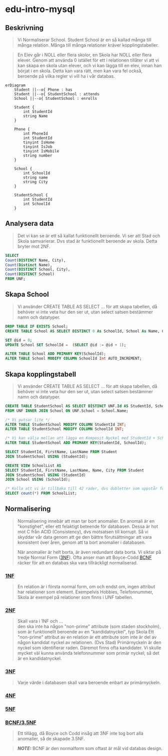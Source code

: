 # edu-intro-mysql

## Beskrivning

> Vi Normaliserar School.
> Student School är en så kallad många till många relation. Många till många relationer kräver kopplingstabeller.

> En Elev går i NOLL eller flera skolor, en Skola har NOLL eller flera elever. Genom att använda 0 istället för ett i relationen tillåter vi att vi kan skapa en skola utan elever, och vi kan lägga till en elev, innan han börjat i en skola. Detta kan vara rätt, men kan vara fel också, beroende på vilka regler vi vill ha i vår databas.


```mermaid
erDiagram
    Student ||--o{ Phone : has
    Student ||--o{ StudentSchool : attends
    School ||--o{ StudentSchool : enrolls
    
    Student {
        int StudentId
        string Name
    }
    
    Phone {
        int PhoneId
        int StudentId
        tinyint IsHome 
        tinyint IsJob
        tinyint IsMobile
        string number
    }
    
    School {
        int SchoolId
        string name
        string City
    }
    
    StudentSchool {
        int StudentId
        int SchoolId
    }
```

## Analysera data

> Det vi kan se är ett så kallat funktionellt beroende. Vi ser att Stad och Skola samvarierar. Dvs stad är funktionellt beroende av skola. Detta bryter mot 2NF.

```sql
SELECT 
Count(DISTINCT Name, City), 
Count(Distinct Name), 
Count(DISTINCT School, City), 
Count(DISTINCT School) 
FROM UNF;
```

## Skapa School

> Vi använder CREATE TABLE AS SELECT ... för att skapa tabellen, då behöver vi inte veta hur den ser ut, utan select satsen bestämmer namn och datatyper. 

```sql
DROP TABLE IF EXISTS School;
CREATE TABLE School AS SELECT DISTINCT 0 As SchoolId, School As Name, City FROM UNF;

SET @id = 0;
UPDATE School SET SchoolId =  (SELECT @id := @id + 1);

ALTER TABLE School ADD PRIMARY KEY(SchoolId);
ALTER TABLE School MODIFY COLUMN SchoolId Int AUTO_INCREMENT;
```

## Skapa kopplingstabell


> Vi använder CREATE TABLE AS SELECT ... för att skapa tabellen, då behöver vi inte veta hur den ser ut, utan select satsen bestämmer namn och datatyper. 

```sql
CREATE TABLE StudentSchool AS SELECT DISTINCT UNF.Id AS StudentId, School.SchoolId
FROM UNF INNER JOIN School ON UNF.School = School.Name;

/* Vi putsar lite */
ALTER TABLE StudentSchool MODIFY COLUMN StudentId INT;
ALTER TABLE StudentSchool MODIFY COLUMN SchoolId INT;

/* Vi kan välja mellan att lägga en Komposit Nyckel med StudentId + SchoolId, eller lägga till en kolumn med primärnyckel */
ALTER TABLE StudentSchool ADD PRIMARY KEY(StudentId, SchoolId);

SELECT StudentId, FirstName, LastName FROM Student
JOIN StudentSchool USING (StudentId);

CREATE VIEW SchoolList AS
SELECT StudentId, FirstName, LastName, Name, City FROM Student
JOIN StudentSchool USING (StudentId) 
JOIN School USING (SchoolId);

/* Kolla att vi är tillbaka till 42 rader, dvs dubletter som uppstår för att tre elever går på två skolor*/
SELECT count(*) FROM SchoolList;
```

## Normalisering

> Normalisering innebär att man tar bort anomalier. En anomali är en "konstighet", eller ett felaktigt beteende för databasen. 
> Dessa är hot mot C från ACID (Consistency), dvs motsatsen till korrupt. Så vi skyddar vår data genom att ge den bättre förutsättningar att vara konsistent över åren, genom att ta bort anomalier i databasen. 
> 
> När anomalier är helt borta, är även redundant data borta.
> Vi siktar på tredje Normal Form ([3NF](https://en.wikipedia.org/wiki/Third_normal_form)). Ofta anser man att Boyce-Codd [BCNF](https://en.wikipedia.org/wiki/Boyce%E2%80%93Codd_normal_form) räcker för att en databas ska vara tillräckligt normaliserad. 

### [1NF]()

> En relation är i första normal form, om och endst om, ingen attribut har relationer som element. Exempelvis Hobbies, Telefonnummer, Skola är exempel på relationer som finns i UNF tabellen.

### [2NF](https://en.wikipedia.org/wiki/Second_normal_form)

> Skall vara i 1NF och ...  
> den ska inte ha någon "non-prime" attribute (som staden stockholm), som är funktionellt beroende av en "kandidatnyckel", typ Skola
> Ett "non-prime" attribut av en relation är ett attribute som inte är del av någon kandidat nyckel av relationen. (Dvs Stad)
> Primärnyckeln är den nyckel som identifierar raden. Däremot finns ofta kandidater. Vi skulle mycket väl kunna använda telefonnummer som primär nyckel, så det är en kandidatnyckel. 

### [3NF](https://en.wikipedia.org/wiki/Third_normal_form)

> Varje värde i databasen skall vara beroende enbart av primärnyckeln.

### [4NF](https://en.wikipedia.org/wiki/Fourth_normal_form)

### [5NF](https://en.wikipedia.org/wiki/Fifth_normal_form)

### [BCNF/3.5NF](https://en.wikipedia.org/wiki/Boyce%E2%80%93Codd_normal_form)

> Ett tillägg, då Boyce och Codd insåg att 3NF inte tog bort alla anomalier, så de skapade 3.5NF.

> **_NOTE:_**  BCNF är den normalform som oftast är mål vid databas design.
